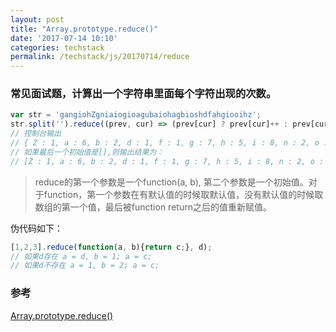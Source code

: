 ```yaml
---
layout: post
title: "Array.prototype.reduce()"
date: '2017-07-14 10:10'
categories: techstack
permalink: /techstack/js/20170714/reduce
---
```


### 常见面试题，计算出一个字符串里面每个字符出现的次数。

```javascript
var str = 'gangiohZgniaiogioagubaiohagbioshdfahgiooihz';
str.split('').reduce((prev, cur) => (prev[cur] ? prev[cur]++ : prev[cur] = 1, prev), {});
// 控制台输出
// { Z : 1, a : 6, b : 2, d : 1, f : 1, g : 7, h : 5, i : 8, n : 2, o : 7, s : 1, u : 1, z : 1 }
// 如果最后一个初始值是[],则输出结果为：
// [Z : 1, a : 6, b : 2, d : 1, f : 1, g : 7, h : 5, i : 8, n : 2, o : 7, s : 1, u : 1, z : 1]
```

> reduce的第一个参数是一个function(a, b), 第二个参数是一个初始值。对于function，第一个参数在有默认值的时候取默认值，没有默认值的时候取数组的第一个值，最后被function return之后的值重新赋值。

伪代码如下：
```javascript
[1,2,3].reduce(function(a, b){return c;}, d);
// 如果d存在 a = d, b = 1; a = c;
// 如果d不存在 a = 1, b = 2; a = c;
```

### 参考

[Array.prototype.reduce()](https://developer.mozilla.org/en-US/docs/Web/JavaScript/Reference/Global_Objects/Array/Reduce)
